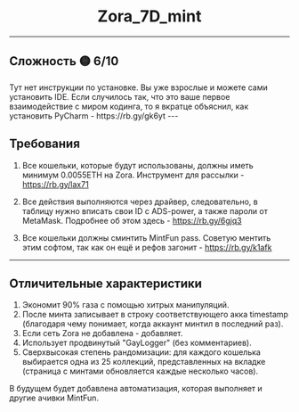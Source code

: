 <h1 align="center">Zora_7D_mint</h1>

---

<h2>Сложность 🟡 6/10</h2>
Тут нет инструкции по установке. Вы уже взрослые и можете сами установить IDE.
Если случилось так, что это ваше первое взаимодействие с миром кодинга, то я вкратце объяснил, как установить PyCharm - https://rb.gy/gk6yt
---

<h2>Требования</h2>

1. Все кошельки, которые будут использованы, должны иметь минимум 0.0055ETH на Zora. Инструмент для рассылки - https://rb.gy/lax71

2. Все действия выполняются через драйвер, следовательно, в таблицу нужно вписать свои ID с ADS-power, а также пароли от MetaMask. Подробнее об этом здесь - https://rb.gy/6gjq3

3. Все кошельки должны сминтить MintFun pass. Советую ментить этим софтом, так как он ещё и рефов загонит - https://rb.gy/k1afk
---

<h2>Отличительные характеристики</h2>

1) Экономит 90% газа с помощью хитрых манипуляций.
2) После минта записывает в строку соответствующего акка timestamp (благодаря чему понимает, когда аккаунт минтил в последний раз).
3) Если сеть Zora не добавлена - добавляет.
4) Использует продвинутый "GayLogger" (без комментариев).
5) Сверхвысокая степень рандомизации: для каждого кошелька выбирается одна из 25 коллекций, представленных на вкладке (страница с минтами обновляется каждые несколько часов).

В будущем будет добавлена автоматизация, которая выполняет и другие ачивки MintFun.
